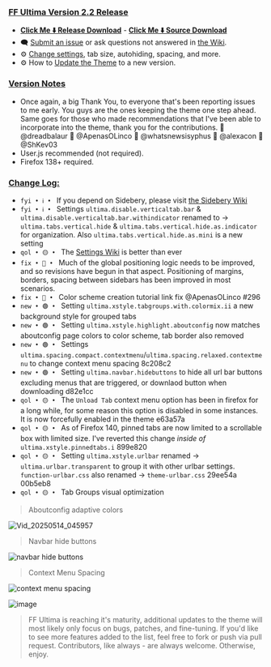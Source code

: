 ### <ins> FF Ultima Version 2.2 Release
- **[Click Me ⬇️ Release Download](https://github.com/soulhotel/FF-ULTIMA/releases/download/2.2/ffultima2.2.zip)** - **[Click Me ⬇️ Source Download](https://github.com/soulhotel/FF-ULTIMA/archive/refs/heads/main.zip)**
- 🗨️ [Submit an issue](https://github.com/soulhotel/FF-ULTIMA/issues/new/choose) or ask questions not answered in [the Wiki](https://github.com/soulhotel/FF-ULTIMA/wiki).
- ⚙️ [Change settings](https://github.com/soulhotel/FF-ULTIMA/wiki/Settings), tab size, autohiding, spacing, and more.
- ⚙️ How to [Update the Theme](https://github.com/soulhotel/FF-ULTIMA/wiki/How-to-Update-the-Theme) to a new version.
  
### <ins> Version Notes
- Once again, a big Thank You, to everyone that's been reporting issues to me early. You guys are the ones keeping the theme one step ahead. Same goes for those who made recommendations that I've been able to incorporate into the theme, thank you for the contributions. 🎉 @dreadbalaur 🎉 @ApenasOLinco 🎉 @whatsnewsisyphus 🎉 @alexacon 🎉 @ShKev03
- User.js recommended (not required).
- Firefox 138+ required.

### <ins> Change Log:
- `fyi • ℹ️ • ` If you depend on Sidebery, please visit [the Sidebery Wiki](https://github.com/soulhotel/FF-ULTIMA/wiki/Sidebery-Configuration)
- `fyi • ℹ️ • ` Settings `ultima.disable.verticaltab.bar` & `ultima.disable.verticaltab.bar.withindicator` renamed to -> `ultima.tabs.vertical.hide` & `ultima.tabs.vertical.hide.as.indicator` for organization. Also `ultima.tabs.vertical.hide.as.mini` is a new setting
- `qol • 🟡 • ` The [Settings Wiki](https://github.com/soulhotel/FF-ULTIMA/wiki/SETTINGS) is better than ever
- `fix • 🔴 • ` Much of the global positioning logic needs to be improved, and so revisions have begun in that aspect. Positioning of margins, borders, spacing between sidebars has been improved in most scenarios.
- `fix • 🔴 • ` Color scheme creation tutorial link fix @ApenasOLinco #296
- `new • 🟢 • ` Setting `ultima.xstyle.tabgroups.with.colormix.ii` a new background style for grouped tabs
- `new • 🟢 • ` Setting `ultima.xstyle.highlight.aboutconfig` now matches aboutconfig page colors to color scheme, tab border also removed
- `new • 🟢 • ` Settings `ultima.spacing.compact.contextmenu`/`ultima.spacing.relaxed.contextmenu` to change context menu spacing 8c208c2
- `new • 🟢 • ` Setting `ultima.navbar.hidebuttons` to hide all url bar buttons excluding menus that are triggered, or downlaod button when downloading d82e1cc
- `qol • 🟡 • ` The `Unload Tab` context menu option has been in firefox for a long while, for some reason this option is disabled in some instances. It is now forcefully enabled in the theme e63a57a
- `qol • 🟡 • ` As of Firefox 140, pinned tabs are now limited to a scrollable box with limited size. I've reverted this change *inside of* `ultima.xstyle.pinnedtabs.i` 899e820
- `qol • 🟡 • ` Setting `ultima.xstyle.urlbar` renamed -> `ultima.urlbar.transparent` to group it with other urlbar settings. `function-urlbar.css` also renamed -> `theme-urlbar.css` 29ee54a 00b5eb8
- `qol • 🟡 • ` Tab Groups visual optimization

> Aboutconfig adaptive colors

![Vid_20250514_045957](https://github.com/user-attachments/assets/7cf5bfe7-f2a7-4d4a-90fb-e0781476c972)

> Navbar hide buttons

![navbar hide buttons](https://github.com/user-attachments/assets/a6b169c5-a16f-46f3-bbd9-79c9ef654fa0)

> Context Menu Spacing

![context menu spacing](https://github.com/user-attachments/assets/5632017f-518c-4e00-b3ef-6d8cf58c0085)

![image](https://github.com/user-attachments/assets/72247b14-67e3-4043-b061-0df6ed11e36a)


> FF Ultima is reaching it's maturity, additional updates to the theme will most likely only focus on bugs, patches, and fine-tuning. If you'd like to see more features added to the list, feel free to fork or push via pull request. Contributors, like always - are always welcome. Otherwise, enjoy.
